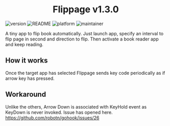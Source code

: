 <h1 align="center">
    Flippage v1.3.0
</h1>

![version](https://img.shields.io/badge/version-v1.3.0-brightgreen) ![README](https://img.shields.io/badge/README-available-brightgreen) ![platform](https://img.shields.io/badge/platform-mac-blue) ![maintainer](https://img.shields.io/badge/maintainer-Takuya%20HARA-brightgreen) 

A tiny app to flip book automatically. Just launch app, specify an interval to flip page in second and direction to flip. Then activate a book reader app and keep reading.

## How it works
Once the target app has selected Flippage sends key code periodically as if arrow key has pressed.

## Workaround
Unlike the others, Arrow Down is associated with KeyHold event as KeyDown is never invoked. Issue has opened here.
https://github.com/robotn/gohook/issues/26
